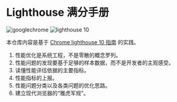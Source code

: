 # Lighthouse 满分手册

![googlechrome](https://img.shields.io/badge/Google_Chrome-4285F4?logo=googlechrome&labelColor=263238)
![lighthouse 10](https://img.shields.io/badge/Lighthouse_10-F44B21?logo=lighthouse&labelColor=263238)

本仓库内容是基于 [Chrome lighthouse 10 指南](https://developer.chrome.com/docs/lighthouse/performance/performance-scoring?hl=zh-cn) 的实践。

1. 性能优化是系统工程，不是零散的概念罗列。
2. 性能问题的发现要基于足够的样本数据，而不是开发者的主观感受。
3. 读懂性能评估依据的主要指标。
4. 性能指标的上报。
5. 性能问题分类以及各类问题的优化思路。
6. 建立现代浏览器的“雅虎军规”。
